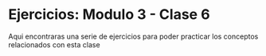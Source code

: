 # Ejercicios: Modulo 3 - Clase 6

Aqui encontraras una serie de ejercicios para poder practicar los conceptos relacionados con esta clase
